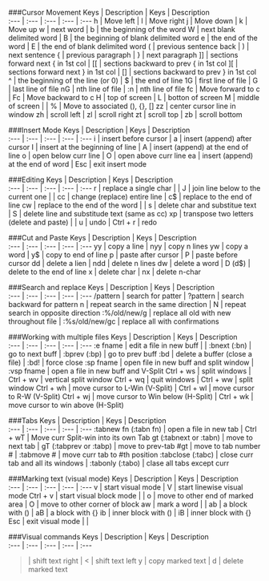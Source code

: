 

###Cursor Movement
Keys     | Description | Keys | Description   
:--- | :--- | :--- | :--- | :---
h | Move left | l | Move right
j | Move down | k | Move up
w | next word | b | the beginning of the word
W | next blank delimited word | B | the beginning of blank delimited word
e | the end of the word | E | the end of blank delimited word
( | previous sentence back | ) | next sentence
{ | previous paragraph | } | next paragraph
]] | sections forward next { in 1st col | [[ | sections backward to prev { in 1st col
][ | sections forward next } in 1st col | [] | sections backward to prev } in 1st col
^ | the beginning of the line (or 0) | $ | the end of line
1G | first line of file | G | last line of file
nG | nth line of file | :n | nth line of file
fc | Move forward to c | Fc | Move backward to c
H | top of screen | L | botton of screen
M | middle of screen | |
% | Move to associated (), {}, []
zz | center cursor line in window
zh | scroll left | zl | scroll right
zt | scroll top | zb | scroll bottom

###Insert Mode
Keys     | Description | Keys | Description   
:--- | :--- | :--- | :--- | :---
i | insert before cursor | a | insert (append) after cursor
I | insert at the beginning of line | A | insert (append) at the end of line
o | open below curr line | O | open above curr line
ea | insert (append) at the end of word | Esc | exit insert mode

###Editing
Keys     | Description | Keys | Description   
:--- | :--- | :--- | :--- | :---
r | replace a single char |  | 
J | join line below to the current one | |
cc | change (replace) entire line | c$ | replace to the end of line
cw | replace to the end of the word | |
s | delete char and substitue text | S | delete line and substitude text (same as cc)
xp | transpose two letters (delete and paste) | |
u | undo | Ctrl + r | redo

###Cut and Paste
Keys     | Description | Keys | Description   
:--- | :--- | :--- | :--- | :---
yy | copy a line | nyy | copy n lines
yw | copy a word | y$ | copy to end of line
p | paste after cursor | P | paste before cursor
dd | delete a lien | ndd | delete n lines
dw | delete a word | D (d$) | delete to the end of line
x | delete char | nx | delete n-char

###Search and replace
Keys     | Description | Keys | Description   
:--- | :--- | :--- | :--- | :---
/pattern | search for patter | ?pattern | search backward for pattern
n | repeat search in the same direction | N | repeat search in opposite direction
:%/old/new/g | replace all old with new throughout file | :%s/old/new/gc | replace all with confirmations

###Working with multiple files
Keys     | Description | Keys | Description   
:--- | :--- | :--- | :--- | :---
:e fname | edit a file in new buff |  | 
:bnext (:bn) | go to next buff | :bprev (:bp) | go to prev buff
:bd | delete a buffer (close a file) | :bd! | force close
:sp fname | open file in new buff and split window | :vsp fname | open a file in new buff and V-Split
Ctrl + ws | split windows | Ctrl + wv | vertical split window
Ctrl + wq | quit windows | Ctrl + ww | split window
Ctrl + wh | move cursor to L-Win (V-Split) | Ctrl + wl | move cursor to R-W (V-Split)
Ctrl + wj | move cursor to Win below (H-Split) | Ctrl + wk | move cursor to win above (H-Split)


###Tabs
Keys     | Description | Keys | Description   
:--- | :--- | :--- | :--- | :---
:tabnew fn (:tabn fn) | open a file in new tab | Ctrl + wT  | Move curr Split-win into its own Tab
gt (:tabnext or :tabn) | move to next tab | gT (:tabprev or :tabp) | move to prev-tab
#gt | move to tab number # | :tabmove # | move curr tab to #th position
:tabclose (:tabc) | close curr tab and all its windows | :tabonly (:tabo) | clase all tabs except curr

###Marking text (visual mode)
Keys     | Description | Keys | Description   
:--- | :--- | :--- | :--- | :---
v | start visual mode | V  | start linewise visual mode
Ctrl + v | start visual block mode | |
o | move to other end of marked area | O | move to other corner of block
aw | mark a word | |
ab | a block with () | aB | a block with {}
ib | inner block with () | iB | inner block with {}
Esc | exit visual mode | |


###Visual commands
Keys     | Description | Keys | Description   
:--- | :--- | :--- | :--- | :---
> | shift text right | <  | shift text left
y | copy marked text | d | delete marked text
